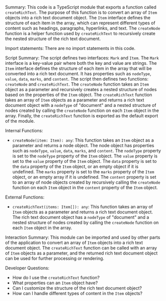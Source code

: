 Summary:
This code is a TypeScript module that exports a function called `createRichText`. The purpose of this function is to convert an array of `Item` objects into a rich text document object. The `Item` interface defines the structure of each item in the array, which can represent different types of content such as headings, paragraphs, hyperlinks, and text. The `createNode` function is a helper function used by `createRichText` to recursively create the nested structure of the rich text document.

Import statements:
There are no import statements in this code.

Script Summary:
The script defines two interfaces: `Mark` and `Item`. The `Mark` interface is a key-value pair where both the key and value are strings. The `Item` interface defines the structure of each item in the array that will be converted into a rich text document. It has properties such as `nodeType`, `value`, `data`, `marks`, and `content`. The script then defines two functions: `createNode` and `createRichText`. The `createNode` function takes an `Item` object as a parameter and recursively creates a nested structure of nodes based on the properties of the `Item` object. The `createRichText` function takes an array of `Item` objects as a parameter and returns a rich text document object with a `nodeType` of "document" and a nested structure of nodes created by calling the `createNode` function on each `Item` object in the array. Finally, the `createRichText` function is exported as the default export of the module.

Internal Functions:
- `createNode(item: Item): any`: This function takes an `Item` object as a parameter and returns a node object. The node object has properties such as `nodeType`, `value`, `data`, `marks`, and `content`. The `nodeType` property is set to the `nodeType` property of the `Item` object. The `value` property is set to the `value` property of the `Item` object. The `data` property is set to the `data` property of the `Item` object, or an empty object if it is undefined. The `marks` property is set to the `marks` property of the `Item` object, or an empty array if it is undefined. The `content` property is set to an array of node objects created by recursively calling the `createNode` function on each `Item` object in the `content` property of the `Item` object.

External Functions:
- `createRichText(items: Item[]): any`: This function takes an array of `Item` objects as a parameter and returns a rich text document object. The rich text document object has a `nodeType` of "document" and a nested structure of nodes created by calling the `createNode` function on each `Item` object in the array.

Interaction Summary:
This module can be imported and used by other parts of the application to convert an array of `Item` objects into a rich text document object. The `createRichText` function can be called with an array of `Item` objects as a parameter, and the returned rich text document object can be used for further processing or rendering.

Developer Questions:
- How do I use the `createRichText` function?
- What properties can an `Item` object have?
- Can I customize the structure of the rich text document object?
- How can I handle different types of content in the `Item` objects?